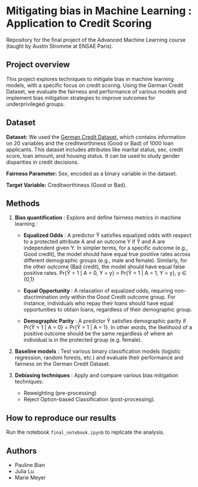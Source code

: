# Mitigating bias in Machine Learning : Application to Credit Scoring

Repository for the final project of the Advanced Machine Learning course (taught by Austin Stromme at ENSAE Paris).

## Project overview
This project explores techniques to mitigate bias in machine learning models, with a specific focus on credit scoring. Using the German Credit Dataset, we evaluate the fairness and performance of various models and implement bias mitigation strategies to improve outcomes for underprivileged groups.

## Dataset

**Dataset:** We used the [German Credit Dataset](https://archive.ics.uci.edu/ml/datasets/statlog+german+credit+data), which contains information on 20 variables and the creditworthiness (Good or Bad) of 1000 loan applicants. This dataset includes attributes like marital status, sex, credit score, loan amount, and housing status. It can be used to study gender disparities in credit decisions.

**Fairness Parameter:** Sex, encoded as a binary variable in the dataset.

**Target Variable:** Creditworthiness (Good or Bad).

## Methods
1. **Bias quantification** : Explore and define fairness metrics in machine learning :
    * **Equalized Odds** : A predictor Ŷ satisfies equalized odds with respect to a protected attribute A and an outcome Y if Ŷ and A are independent given Y. In simpler terms, for a specific outcome (e.g., Good credit), the model should have equal true positive rates across different demographic groups (e.g., male and female). Similarly, for the other outcome (Bad credit), the model should have equal false positive rates.
    Pr{Ŷ = 1 | A = 0, Y = y} = Pr{Ŷ = 1 | A = 1, Y = y}, y ∈ {0,1}

    * **Equal Opportunity** : A relaxation of equalized odds, requiring non-discrimination only within the Good Credit outcome group. For instance, individuals who repay their loans should have equal opportunities to obtain loans, regardless of their demographic group.

    * **Demographic Parity** : A predictor Ŷ satisfies demographic parity if Pr{Ŷ = 1 | A = 0} = Pr{Ŷ = 1 | A = 1}. In other words, the likelihood of a positive outcome should be the same regardless of where an individual is in the protected group (e.g. female).

2. **Baseline models** : Test various binary classification models (logistic regression, random forests, etc.) and evaluate their performance and fairness on the German Credit Dataset.
3. **Debiasing techniques** : Apply and compare various bias mitigation techniques:
   - Reweighting (pre-processing)
   - Reject Option-based Classification (post-processing).

## How to reproduce our results 
Run the notebook `final_notebook.ipynb` to replicate the analysis.

## Authors
* Pauline Bian
* Julia Lu
* Marie Meyer
